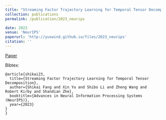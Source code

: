 ```yaml
---
title: "Streaming Factor Trajectory Learning for Temporal Tensor Decomposition"
collection: publications
permalink: /publication/2023_neurips

date: 2023
venue: 'NeurIPS'
paperurl: 'http://yuxwind.github.io/files/2023_neurips'
citation: ''
---
```

<!--- excerpt: 'This paper is about the number 3. The number 4 is left for future work.' --->
<!--- This paper is about the number 3. The number 4 is left for future work. --->

<!--- [Download paper here](http://yuxwind.github.io/files/pruning-nips2021.pdf) 

Recommended citation: Serra, T., Kumar, A. and Ramalingam, S., 2021. Scaling Up Exact Neural Network
Compression by ReLU Stability. arXiv preprint arXiv:2102.07804. --->
[Paper](http://yuxwind.github.io/files/2023_neurips.pdf) 

Bibtex:
```
@article{shikai23,
  title={Streaming Factor Trajectory Learning for Temporal Tensor Decomposition},
  author={Shikai Fang and Xin Yu and Shibo Li and Zheng Wang and Robert Kirby and Shandian Zhe},
  booktitle={Advances in Neural Information Processing Systems
(NeurIPS)},
  year={2023}
}
}
```
